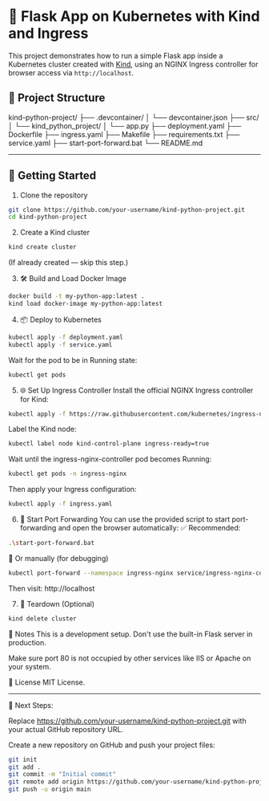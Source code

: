 # 🐳 Flask App on Kubernetes with Kind and Ingress

This project demonstrates how to run a simple Flask app inside a Kubernetes cluster created with [Kind](https://kind.sigs.k8s.io/), using an NGINX Ingress controller for browser access via `http://localhost`.

## 📁 Project Structure

kind-python-project/
├── .devcontainer/
│   └── devcontainer.json
├── src/
│ └── kind_python_project/
│ └── app.py
├── deployment.yaml
├── Dockerfile
├── ingress.yaml
├── Makefile
├── requirements.txt
├── service.yaml
├── start-port-forward.bat
└── README.md

---

## 🚀 Getting Started

1. Clone the repository
```bash
git clone https://github.com/your-username/kind-python-project.git
cd kind-python-project
```

2. Create a Kind cluster
```bash
kind create cluster
```
(If already created — skip this step.)

3. 🛠 Build and Load Docker Image
```bash
docker build -t my-python-app:latest .
kind load docker-image my-python-app:latest
```

4. 📦 Deploy to Kubernetes
```bash
kubectl apply -f deployment.yaml
kubectl apply -f service.yaml
```

Wait for the pod to be in Running state:
```bash
kubectl get pods
```

5. 🌐 Set Up Ingress Controller
Install the official NGINX Ingress controller for Kind:
```bash
kubectl apply -f https://raw.githubusercontent.com/kubernetes/ingress-nginx/controller-v1.8.0/deploy/static/provider/kind/deploy.yaml
```
Label the Kind node:
```bash
kubectl label node kind-control-plane ingress-ready=true
```
Wait until the ingress-nginx-controller pod becomes Running:
```bash
kubectl get pods -n ingress-nginx
```
Then apply your Ingress configuration:
```bash
kubectl apply -f ingress.yaml
```

6. 🔁 Start Port Forwarding
You can use the provided script to start port-forwarding and open the browser automatically:
✅ Recommended:
```bash
.\start-port-forward.bat
```
🧪 Or manually (for debugging)
```bash
kubectl port-forward --namespace ingress-nginx service/ingress-nginx-controller 80:80
```
Then visit: http://localhost

7. 🧼 Teardown (Optional)
```bash
kind delete cluster
```

📎 Notes
This is a development setup. Don't use the built-in Flask server in production.

Make sure port 80 is not occupied by other services like IIS or Apache on your system.

📄 License
MIT License.

---

📌 Next Steps:

Replace https://github.com/your-username/kind-python-project.git with your actual GitHub repository URL.

Create a new repository on GitHub and push your project files:

```bash
git init
git add .
git commit -m "Initial commit"
git remote add origin https://github.com/your-username/kind-python-project.git
git push -u origin main
